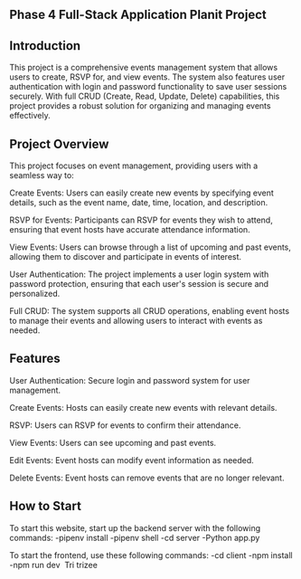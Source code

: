 ## Phase 4 Full-Stack Application Planit Project
## Introduction
This project is a comprehensive events management system that allows users to create, RSVP for, and view events. The system also features user authentication with login and password functionality to save user sessions securely. With full CRUD (Create, Read, Update, Delete) capabilities, this project provides a robust solution for organizing and managing events effectively.

## Project Overview
This project focuses on event management, providing users with a seamless way to:

Create Events: Users can easily create new events by specifying event details, such as the event name, date, time, location, and description.

RSVP for Events: Participants can RSVP for events they wish to attend, ensuring that event hosts have accurate attendance information.

View Events: Users can browse through a list of upcoming and past events, allowing them to discover and participate in events of interest.

User Authentication: The project implements a user login system with password protection, ensuring that each user's session is secure and personalized.

Full CRUD: The system supports all CRUD operations, enabling event hosts to manage their events and allowing users to interact with events as needed.

## Features
User Authentication: Secure login and password system for user management.

Create Events: Hosts can easily create new events with relevant details.

RSVP: Users can RSVP for events to confirm their attendance.

View Events: Users can see upcoming and past events.

Edit Events: Event hosts can modify event information as needed.

Delete Events: Event hosts can remove events that are no longer relevant.

## How to Start
To start this website, start up the backend server with the following commands: 
-pipenv install
-pipenv shell
-cd server
-Python app.py

To start the frontend, use these following commands:
-cd client
-npm install
-npm run dev
﻿
Tri
trizee